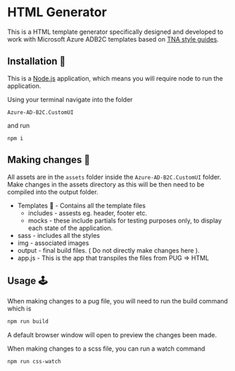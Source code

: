 # HTML Generator

This is a HTML template generator specifically designed and developed to work with Microsoft Azure ADB2C templates based on [TNA style guides](http://designguide.livelb.nationalarchives.gov.uk/palette/web-colours/).

## Installation 🔌

This is a [Node.js](https://nodejs.org/en/) application, which means you will require node to run the application.

Using your terminal navigate into the folder

`Azure-AD-B2C.CustomUI`

and run

`npm i`

## Making changes 🔧

All assets are in the `assets` folder inside the `Azure-AD-B2C.CustomUI` folder.
Make changes in the assets directory as this will be then need to be compiled into the output folder.

- Templates 🐶 - Contains all the template files
  - includes - assests eg. header, footer etc.
  - mocks - these include partials for testing purposes only, to display each state of the application.
- sass - includes all the styles
- img - associated images
- output - final build files. ( Do not directly make changes here ).
- app.js - This is the app that transpiles the files from PUG => HTML

## Usage 🕹️

When making changes to a pug file, you will need to run the build command which is

```sh
npm run build
```

A default browser window will open to preview the changes been made.

When making changes to a scss file, you can run a watch command

```sh
npm run css-watch
```
